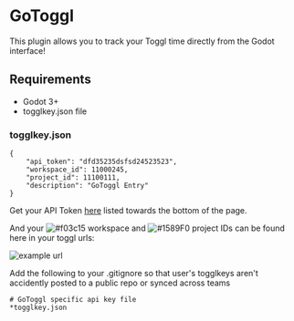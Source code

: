 # GoToggl

This plugin allows you to track your Toggl time directly from the Godot interface! 

## Requirements
- Godot 3+
- togglkey.json file

### togglkey.json
```
{
    "api_token": "dfd35235dsfsd24523523",
    "workspace_id": 11000245,
    "project_id": 11100111,
    "description": "GoToggl Entry"
}
```
Get your API Token [here](https://track.toggl.com/profile) listed towards the bottom of the page.

And your ![#f03c15](https://via.placeholder.com/15/f03c15/f03c15.png) workspace and ![#1589F0](https://via.placeholder.com/15/1589F0/1589F0.png) project IDs can be found here in your toggl urls:

![example url](https://i.imgur.com/kigbMh3.png)

Add the following to your .gitignore so that user's togglkeys aren't accidently posted to a public repo or synced across teams
```
# GoToggl specific api key file
*togglkey.json
```
